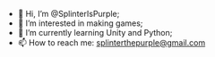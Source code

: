 - 👋 Hi, I’m @SplinterIsPurple;
- 👀 I’m interested in making games;
- 🌱 I’m currently learning Unity and Python;
- 📫 How to reach me: splinterthepurple@gmail.com
